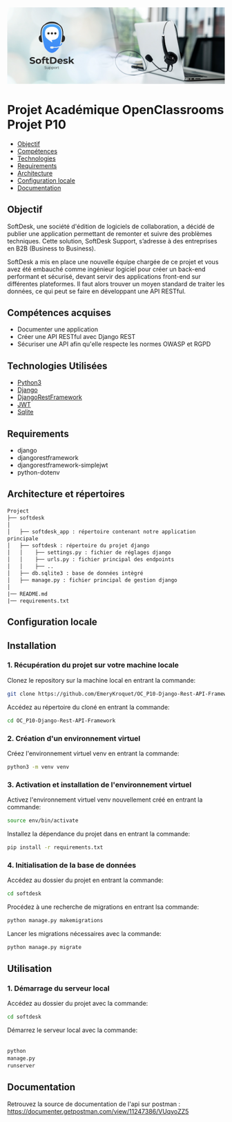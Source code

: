 <h3 align="center">
    <img alt="Logo" title="#logo" src="softdesk_P10-02.png">
    <br>
</h3>

# Projet Académique OpenClassrooms Projet P10

- [Objectif](#obj)
- [Compétences](#competences)
- [Technologies](#techs)
- [Requirements](#reqs)
- [Architecture](#architecture)
- [Configuration locale](#localconfig)
- [Documentation](#docs)

<a id="obj"></a>

## Objectif

SoftDesk, une société d'édition de logiciels de collaboration, a décidé de publier une application permettant de
remonter et suivre des problèmes techniques.
Cette solution, SoftDesk Support, s’adresse à des entreprises en B2B (Business to Business).

SoftDesk a mis en place une nouvelle équipe chargée de ce projet et vous avez été embauché comme ingénieur logiciel pour
créer un back-end performant et sécurisé, devant servir des applications front-end sur différentes plateformes. Il faut
alors trouver un moyen standard de traiter les données, ce qui peut se faire en développant une API RESTful.
<a id="competences"></a>

## Compétences acquises

- Documenter une application
- Créer une API RESTful avec Django REST
- Sécuriser une API afin qu'elle respecte les normes OWASP et RGPD

<a id="techs"></a>

## Technologies Utilisées

- [Python3](https://www.python.org/)
- [Django](https://www.djangoproject.com/)
- [DjangoRestFramework](https://www.django-rest-framework.org/)
- [JWT](https://jwt.io/)
- [Sqlite](https://www.sqlite.org/)

<a id="reqs"></a>

## Requirements

- django
- djangorestframework
- djangorestframework-simplejwt
- python-dotenv

<a id="architecture"></a>

## Architecture et répertoires

```
Project
├── softdesk
│   
│   ├── softdesk_app : répertoire contenant notre application principale
│   ├── softdesk : répertoire du projet django
│   │    ├── settings.py : fichier de réglages django
│   │    ├── urls.py : fichier principal des endpoints
│   │    ├── ..
│   ├── db.sqlite3 : base de données intègré
│   ├── manage.py : fichier principal de gestion django
│
|── README.md 
|── requirements.txt
```

<a id="localconfig"></a>

## Configuration locale

## Installation

### 1. Récupération du projet sur votre machine locale

Clonez le repository sur la machine local en entrant la commande:

```bash
git clone https://github.com/EmeryKroquet/OC_P10-Django-Rest-API-Framework.git
```

Accédez au répertoire du cloné en entrant la commande:

```bash
cd OC_P10-Django-Rest-API-Framework
```

### 2. Création d'un environnement virtuel

Créez l'environnement virtuel venv en entrant la commande:

```bash
python3 -m venv venv
```

### 3. Activation et installation de l'environnement virtuel

Activez l'environnement virtuel venv nouvellement créé en entrant la commande:

```bash
source env/bin/activate
```

Installez la dépendance du projet dans en entrant la commande:

```bash
pip install -r requirements.txt
```

### 4. Initialisation de la base de données

Accédez au dossier du projet en entrant la commande:

```bash
cd softdesk
```

Procédez à une recherche de migrations en entrant lsa commande:

```bash
python manage.py makemigrations
```

Lancer les migrations nécessaires avec la commande:

```bash
python manage.py migrate
```

## Utilisation

### 1. Démarrage du serveur local

Accédez au dossier du projet avec la commande:

```bash
cd softdesk
```

Démarrez le serveur local avec la commande:

```python

python
manage.py
runserver

```

<a id="docs"></a>

## Documentation

Retrouvez la source de documentation de l'api sur postman : https://documenter.getpostman.com/view/11247386/VUqyoZZ5